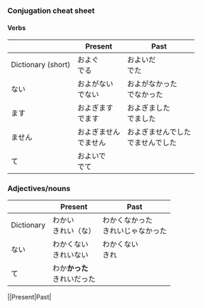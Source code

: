 ### Conjugation cheat sheet
#### Verbs

||Present|Past|
|-|-|-|
|Dictionary (short)|およぐ <br/> でる|およいだ <br/> でた|
|ない|およがない <br/> でない|およがなかった <br/> でなかった|
|ます|およぎます <br/> でます|およぎました <br/> でました|
|ません|およぎません <br/> でません|およぎませんでした <br/> でませんでした|
|て|およいで <br/> でて||

### Adjectives/nouns
||Present|Past|
|-|-|-|
|Dictionary|わかい <br/> きれい（な）|わかくなかった <br/> きれいじゃなかった|
|ない|わかくない <br/> きれいない|わかくない <br/> きれ|
|て|わか**かった** <br/> きれいだった||

||Present|Past|